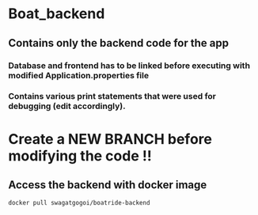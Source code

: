 # Boat_backend
## Contains only the backend code for the app
### Database and frontend has to be linked before executing with modified Application.properties file
### Contains various print statements that were used for debugging (edit accordingly).

# Create a NEW BRANCH before modifying the code !!

## Access the backend with docker image

`docker pull swagatgogoi/boatride-backend`
